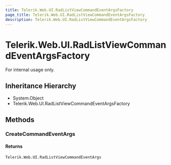 ```yaml
---
title: Telerik.Web.UI.RadListViewCommandEventArgsFactory
page_title: Telerik.Web.UI.RadListViewCommandEventArgsFactory
description: Telerik.Web.UI.RadListViewCommandEventArgsFactory
---
```


# Telerik.Web.UI.RadListViewCommandEventArgsFactory

For internal usage only.

## Inheritance Hierarchy

* System.Object
* Telerik.Web.UI.RadListViewCommandEventArgsFactory

## Methods

###  CreateCommandEventArgs

#### Returns

`Telerik.Web.UI.RadListViewCommandEventArgs` 

